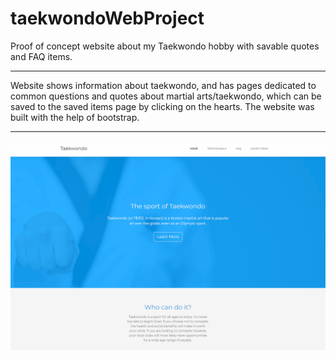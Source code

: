 # taekwondoWebProject
Proof of concept website about my Taekwondo hobby with savable quotes and FAQ items.

--------------------

Website shows information about taekwondo, and has pages dedicated to common questions and quotes about martial arts/taekwondo, which can be saved to the saved items page by clicking on the hearts. The website was built with the help of bootstrap.

--------------------

![tkd-website-thumbnail](https://github.com/danielpienaar/MyCV/blob/master/assets/img/TKD-thumbnail.jpg)
